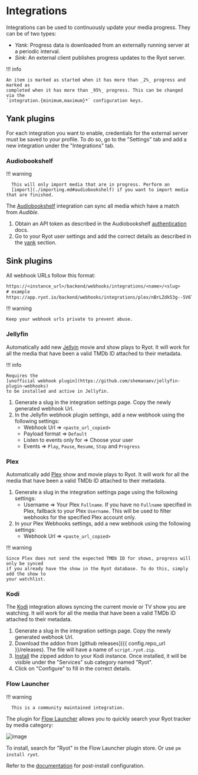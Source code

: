 # Integrations

Integrations can be used to continuously update your media progress. They can
be of two types:

- _Yank_: Progress data is downloaded from an externally running server at a
  periodic interval.
- _Sink_: An external client publishes progress updates to the Ryot server.

!!! info

    An item is marked as started when it has more than _2%_ progress and marked as
    completed when it has more than _95%_ progress. This can be changed via the
    `integration.{minimum,maximum}*` configuration keys.

## Yank plugins

For each integration you want to enable, credentials for the external server
must be saved to your profile. To do so, go to the "Settings" tab and add a
new integration under the "Integrations" tab.

### Audiobookshelf

!!! warning

      This will only import media that are in progress. Perform an
      [import](./importing.md#audiobookshelf) if you want to import media that are finished.

The [Audiobookshelf](https://www.audiobookshelf.org) integration can sync all
media which have a match from _Audible_.

1. Obtain an API token as described in the Audiobookshelf
   [authentication](https://api.audiobookshelf.org/#authentication) docs.
2. Go to your Ryot user settings and add the correct details as described in the
   [yank](#yank-plugins) section.

## Sink plugins

All webhook URLs follow this format:

```txt
https://<instance_url>/backend/webhooks/integrations/<name>/<slug>
# example
https://app.ryot.io/backend/webhooks/integrations/plex/nBrLZdk53g--5V6T1
```

!!! warning

    Keep your webhook urls private to prevent abuse.

### Jellyfin

Automatically add new [Jellyin](https://jellyfin.org/) movie and show plays to
Ryot. It will work for all the media that have been a valid TMDb ID attached
to their metadata.

!!! info

    Requires the
    [unofficial webhook plugin](https://github.com/shemanaev/jellyfin-plugin-webhooks)
    to be installed and active in Jellyfin.

1. Generate a slug in the integration settings page. Copy the newly generated
   webhook Url.
2. In the Jellyfin webhook plugin settings, add a new webhook using the
   following settings:
    - Webhook Url => `<paste_url_copied>`
    - Payload format => `Default`
    - Listen to events only for => Choose your user
    - Events => `Play`, `Pause`, `Resume`, `Stop` and `Progress`

### Plex

Automatically add [Plex](https://www.plex.tv/) show and movie plays to Ryot. It will
work for all the media that have been a valid TMDb ID attached to their metadata.

1. Generate a slug in the integration settings page using the following settings:
    - Username => Your Plex `Fullname`. If you have no `Fullname` specified in Plex,
       fallback to your Plex `Username`. This will be used to filter webhooks for the
       specified Plex account only.
2. In your Plex Webhooks settings, add a new webhook using the following settings:
    - Webhook Url => `<paste_url_copied>`

!!! warning

    Since Plex does not send the expected TMDb ID for shows, progress will only be synced
    if you already have the show in the Ryot database. To do this, simply add the show to
    your watchlist.

### Kodi

The [Kodi](https://kodi.tv/) integration allows syncing the current movie or TV
show you are watching. It will work for all the media that have been a valid
TMDb ID attached to their metadata.

1. Generate a slug in the integration settings page. Copy the newly generated
   webhook Url.
2. Download the addon from [github releases]({{ config.repo_url }}/releases).
   The file will have a name of `script.ryot.zip`.
3. [Install](https://kodi.wiki/view/Add-on_manager#How_to_install_from_a_ZIP_file)
   the zipped addon to your Kodi instance. Once installed, it will be visible under
   the "Services" sub category named "Ryot".
4. Click on "Configure" to fill in the correct details.

### Flow Launcher

!!! warning

      This is a community maintained integration.

The plugin for [Flow Launcher](https://www.flowlauncher.com/) allows you to quickly
search your Ryot tracker by media category:

![image](https://imgur.com/gVt9VBd.gif)

To install, search for "Ryot" in the Flow Launcher plugin store. Or use `pm install ryot`.

Refer to the [documentation](https://github.com/bretthysuik/Flow.Launcher.Plugin.Ryot#configuration)
for post-install configuration.
